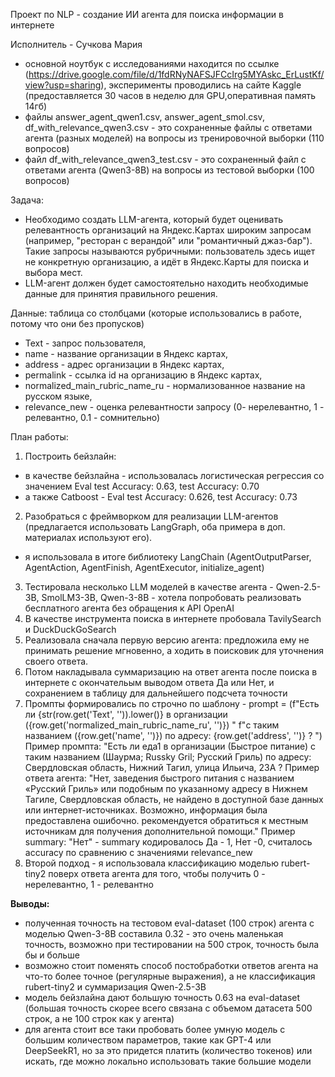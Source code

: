 Проект по NLP - создание ИИ агента для поиска информации в интернете

Исполнитель - Сучкова Мария

- основной ноутбук с исследованиями находится по ссылке (https://drive.google.com/file/d/1fdRNyNAFSJFCcIrg5MYAskc_ErLustKf/view?usp=sharing), эксперименты проводились на сайте Kaggle (предоставляется 30 часов в неделю для GPU,оперативная память 14гб) 
- файлы answer_agent_qwen1.csv, answer_agent_smol.csv, df_with_relevance_qwen3.csv - это сохраненные файлы с ответами агента (разных моделей) на вопросы из тренировочной выборки (110 вопросов)
- файл df_with_relevance_qwen3_test.csv - это сохраненный файл с ответами агента (Qwen3-8B) на вопросы из тестовой выборки (100 вопросов)

Задача:

- Необходимо создать LLM-агента, который будет оценивать релевантность организаций на Яндекс.Картах широким запросам (например, "ресторан с верандой" или "романтичный джаз-бар"). Такие запросы называются рубричными: пользователь здесь ищет не конкретную организацию, а идёт в Яндекс.Карты для поиска и выбора мест.
- LLM-агент должен будет самостоятельно находить необходимые данные для принятия правильного решения.

Данные: таблица со столбцами (которые использовались в работе, потому что они без пропусков)

- Text - запрос пользователя, 
- name - название организации в Яндекс картах, 
- address - адрес организации в Яндекс картах, 
- permalink - ссылка id на организацию в Яндекс картах, 
- normalized_main_rubric_name_ru - нормализованное название на русском языке, 
- relevance_new - оценка релевантности запросу (0- нерелевантно, 1 - релевантно, 0.1 - сомнительно)

План работы:

1. Построить бейзлайн:
- в качестве бейзлайна - использовалась логистическая регрессия со значением Eval test Accuracy: 0.63, test Accuracy: 0.70
- а также Catboost - Eval test Accuracy: 0.626, test Accuracy: 0.73
2. Разобраться с фреймворком для реализации LLM-агентов (предлагается использовать LangGraph, оба примера в доп. материалах используют его).
- я использовала в итоге библиотеку LangChain (AgentOutputParser, AgentAction, AgentFinish, AgentExecutor, initialize_agent)
3. Тестировала несколько LLM моделей в качестве агента - Qwen-2.5-3B, SmolLM3-3B, Qwen-3-8B - хотела попробовать реализовать бесплатного агента без обращения к API OpenAI
4. В качестве инструмента поиска в интернете пробовала TavilySearch и DuckDuckGoSearch
5. Реализовала сначала первую версию агента: предложила ему не принимать решение мгновенно, а ходить в поисковик для уточнения своего ответа.
6. Потом накладывала суммаризацию на ответ агента после поиска в интернете с окончательым выводом ответа Да или Нет, и сохранением в таблицу для дальнейшего подсчета точности
7. Промпты формировались по строчно по шаблону - 
prompt = (f"Есть ли {str(row.get('Text', '')).lower()} в организации ({row.get('normalized_main_rubric_name_ru', '')}) " 
                 f"с таким названием ({row.get('name', '')}) по адресу: {row.get('address', '')} ? ")
Пример промпта: "Есть ли еда1 в организации (Быстрое питание) с таким названием (Шаурма; Russky Gril; Русский Гриль) по адресу: Свердловская область, Нижний Тагил, улица Ильича, 23А ? 
Пример ответа агента: "Нет, заведения быстрого питания с названием «Русский Гриль» или подобным по указанному адресу в Нижнем Тагиле, Свердловская область, не найдено в доступной базе данных или интернет-источниках. Возможно, информация была предоставлена ошибочно. рекомендуется обратиться к местным источникам для получения дополнительной помощи."
Пример summary: "Нет" - summary кодировалось Да - 1, Нет -0, считалось accuracy по сравнению с значениями relevance_new
8. Второй подход - я использовала классификацию моделью rubert-tiny2 поверх ответа агента для того, чтобы получить 0 - нерелевантно, 1 - релевантно


**Выводы:**

- полученная точность на тестовом eval-dataset (100 строк) агента с моделью Qwen-3-8B составила 0.32 - это очень маленькая точность, возможно при тестировании на 500 строк, точность была бы и больше
- возможно стоит поменять способ постобработки ответов агента на что-то более точное (регулярные выражения),  а не классификация rubert-tiny2 и суммаризация Qwen-2.5-3B
- модель бейзлайна дают большую точность 0.63 на eval-dataset (большая точность скорее всего связана с объемом датасета 500 строк,  а не 100 строк как у агента)
- для агента стоит все таки пробовать более умную модель с большим количеством параметров, такие как GPT-4 или DeepSeekR1, но за это придется платить (количество токенов) или искать, где можно локально использовать такие большие модели

